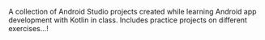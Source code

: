 A collection of Android Studio projects created while learning Android app development with Kotlin in class. 
Includes practice projects on different exercises...!
